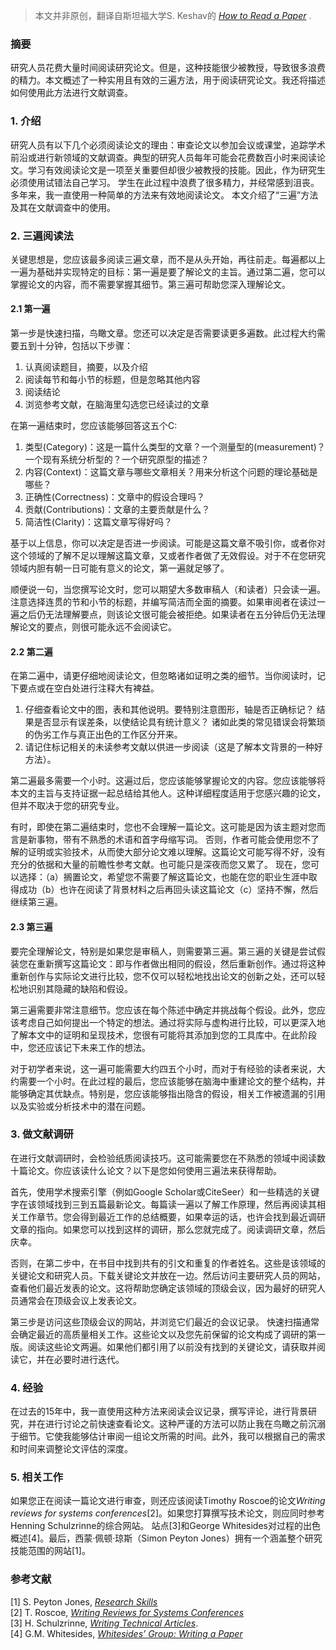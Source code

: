 > 本文并非原创，翻译自斯坦福大学S. Keshav的 [*How to Read a Paper*](https://web.stanford.edu/class/ee384m/Handouts/HowtoReadPaper.pdf) . 


### 摘要

研究人员花费大量时间阅读研究论文。但是，这种技能很少被教授，导致很多浪费的精力。本文概述了一种实用且有效的三遍方法，用于阅读研究论文。我还将描述如何使用此方法进行文献调查。

### 1. 介绍

研究人员有以下几个必须阅读论文的理由：审查论文以参加会议或课堂，追踪学术前沿或进行新领域的文献调查。典型的研究人员每年可能会花费数百小时来阅读论文。学习有效阅读论文是一项至关重要但却很少被教授的技能。因此，作为研究生必须使用试错法自己学习。 学生在此过程中浪费了很多精力，并经常感到沮丧。多年来，我一直使用一种简单的方法来有效地阅读论文。 本文介绍了“三遍”方法及其在文献调查中的使用。

### 2. 三遍阅读法

关键思想是，您应该最多阅读三遍文章，而不是从头开始，再往前走。每遍都以上一遍为基础并实现特定的目标：第一遍是要了解论文的主旨。通过第二遍，您可以掌握论文的内容，而不需要掌握其细节。第三遍可帮助您深入理解论文。

#### 2.1 第一遍

第一步是快速扫描，鸟瞰文章。您还可以决定是否需要读更多遍数。此过程大约需要五到十分钟，包括以下步骤：  

1. 认真阅读题目，摘要，以及介绍
2. 阅读每节和每小节的标题，但是忽略其他内容
3. 阅读结论
4. 浏览参考文献，在脑海里勾选您已经读过的文章

在第一遍结束时，您应该能够回答这五个C:

1. 类型(Category)：这是一篇什么类型的文章？一个测量型的(measurement)？一个现有系统分析型的？一个研究原型的描述？
2. 内容(Context)：这篇文章与哪些文章相关？用来分析这个问题的理论基础是哪些？
3. 正确性(Correctness)：文章中的假设合理吗？
4. 贡献(Contributions)：文章的主要贡献是什么？
5. 简洁性(Clarity)：这篇文章写得好吗？

基于以上信息，你可以决定是否进一步阅读。可能是这篇文章不吸引你，或者你对这个领域的了解不足以理解这篇文章，又或者作者做了无效假设。对于不在您研究领域内胆有朝一日可能有意义的论文，第一遍就足够了。 

顺便说一句，当您撰写论文时，您可以期望大多数审稿人（和读者）只会读一遍。注意选择连贯的节和小节的标题，并编写简洁而全面的摘要。如果审阅者在读过一遍之后仍无法理解要点，则该论文很可能会被拒绝。如果读者在五分钟后仍无法理解论文的要点，则很可能永远不会阅读它。

#### 2.2 第二遍

在第二遍中，请更仔细地阅读论文，但忽略诸如证明之类的细节。当你阅读时，记下要点或在空白处进行注释大有裨益。  
1. 仔细查看论文中的图，表和其他说明。要特别注意图形，轴是否正确标记？ 结果是否显示有误差条，以使结论具有统计意义？ 诸如此类的常见错误会将繁琐的伪劣工作与真正出色的工作区分开来。
2. 请记住标记相关的未读参考文献以供进一步阅读（这是了解本文背景的一种好方法）。 

第二遍最多需要一个小时。这遍过后，您应该能够掌握论文的内容。您应该能够将本文的主旨与支持证据一起总结给其他人。这种详细程度适用于您感兴趣的论文，但并不取决于您的研究专业。

有时，即使在第二遍结束时，您也不会理解一篇论文。这可能是因为该主题对您而言是新事物，带有不熟悉的术语和首字母缩写词。 否则，作者可能会使用您不了解的证明或实验技术，从而使大部分论文难以理解。这篇论文可能写得不好，没有充分的依据和大量的前瞻性参考文献。也可能只是深夜而您又累了。 现在，您可以选择：（a）搁置论文，希望您不需要了解这篇论文，也能在您的职业生涯中取得成功（b）也许在阅读了背景材料之后再回头读这篇论文（c）坚持不懈，然后继续第三遍。

#### 2.3 第三遍

要完全理解论文，特别是如果您是审稿人，则需要第三遍。第三遍的关键是尝试假装您在重新撰写这篇论文：即与作者做出相同的假设，然后重新创作。通过将这种重新创作与实际论文进行比较，您不仅可以轻松地找出论文的创新之处，还可以轻松地识别其隐藏的缺陷和假设。

第三遍需要非常注意细节。您应该在每个陈述中确定并挑战每个假设。此外，您应该考虑自己如何提出一个特定的想法。通过将实际与虚构进行比较，可以更深入地了解本文中的证明和呈现技术，您很有可能将其添加到您的工具库中。在此阶段中，您还应该记下未来工作的想法。

对于初学者来说，这一遍可能需要大约四五个小时，而对于有经验的读者来说，大约需要一个小时。在此过程的最后，您应该能够在脑海中重建论文的整个结构，并能够确定其优缺点。特别是，您应该能够指出隐含的假设，相关工作被遗漏的引用以及实验或分析技术中的潜在问题。

### 3. 做文献调研

在进行文献调研时，会检验纸质阅读技巧。这可能需要您在不熟悉的领域中阅读数十篇论文。你应该读什么论文？以下是您如何使用三遍法来获得帮助。

首先，使用学术搜索引擎（例如Google Scholar或CiteSeer）和一些精选的关键字在该领域找到三到五篇最新论文。每篇读一遍以了解工作原理，然后再阅读其相关工作章节。您会得到最近工作的总结概要，如果幸运的话，也许会找到最近调研文章的指向。如果您可以找到这样的调研，那么您就完成了。阅读调研文章，然后庆幸。

否则，在第二步中，在书目中找到共有的引文和重复的作者姓名。这些是该领域的关键论文和研究人员。下载关键论文并放在一边。然后访问主要研究人员的网站，查看他们最近发表的论文。这将帮助您确定该领域的顶级会议，因为最好的研究人员通常会在顶级会议上发表论文。

第三步是访问这些顶级会议的网站，并浏览它们最近的会议记录。 快速扫描通常会确定最近的高质量相关工作。这些论文以及您先前保留的论文构成了调研的第一版。阅读这些论文两遍。如果他们都引用了以前没有找到的关键论文，请获取并阅读它，并在必要时进行迭代。

### 4. 经验

在过去的15年中，我一直使用这种方法来阅读会议记录，撰写评论，进行背景研究，并在进行讨论之前快速查看论文。这种严谨的方法可以防止我在鸟瞰之前沉溺于细节。它使我能够估计审阅一组论文所需的时间。此外，我可以根据自己的需求和时间来调整论文评估的深度。

### 5. 相关工作

如果您正在阅读一篇论文进行审查，则还应该阅读Timothy Roscoe的论文*Writing reviews for systems conferences*[2]。如果您打算撰写技术论文，则应同时参考Henning Schulzrinne的综合网站。 站点[3]和George Whitesides对过程的出色概述[4]。最后，西蒙·佩顿·琼斯（Simon Peyton Jones）拥有一个涵盖整个研究技能范围的网站[1]。

### 参考文献
[1] S. Peyton Jones, [*Research Skills*](
http://research.microsoft.com/simonpj/Papers/givinga-talk/giving-a-talk.htm.)  
[2] T. Roscoe, [*Writing Reviews for Systems Conferences*](http://people.inf.ethz.ch/troscoe/pubs/reviewwriting.pdf.)  
[3] H. Schulzrinne, [*Writing Technical Articles*](http://www.cs.columbia.edu/hgs/etc/writingstyle.html).  
[4] G.M. Whitesides, [*Whitesides’ Group: Writing a Paper*](http://www.che.iitm.ac.in/misc/dd/writepaper.pdf)
